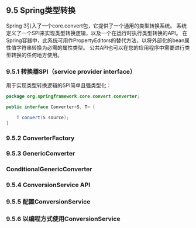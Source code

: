 ## 9.5 Spring类型转换

Spring 3引入了一个core.convert包，它提供了一个通用的类型转换系统。 系统定义了一个SPI来实现类型转换逻辑，以及一个在运行时执行类型转换的API。 在Spring容器中，此系统可用作PropertyEditors的替代方法，以将外部化的bean属性值字符串转换为必需的属性类型。 公共API也可以在您的应用程序中需要进行类型转换的任何地方使用。

### 9.5.1 转换器SPI（service provider interface）

用于实现类型转换逻辑的SPI简单且强类型化：

```java
package org.springframework.core.convert.converter;

public interface Converter<S, T> {

    T convert(S source);
}
```



### 9.5.2 ConverterFactory

### 9.5.3 GenericConverter

### ConditionalGenericConverter

### 9.5.4 ConversionService API

### 9.5.5 配置ConversionService

### 9.5.6 以编程方式使用ConversionService



